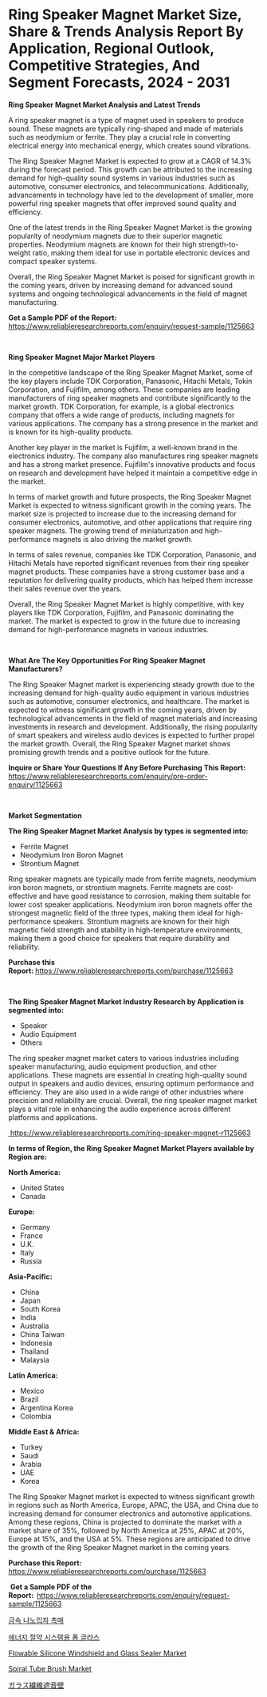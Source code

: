 <p><h1>Ring Speaker Magnet Market Size, Share & Trends Analysis Report By Application, Regional Outlook, Competitive Strategies, And Segment Forecasts, 2024 - 2031</h1></p><p><strong>Ring Speaker Magnet Market Analysis and Latest Trends</strong></p>
<p><p>A ring speaker magnet is a type of magnet used in speakers to produce sound. These magnets are typically ring-shaped and made of materials such as neodymium or ferrite. They play a crucial role in converting electrical energy into mechanical energy, which creates sound vibrations.</p><p>The Ring Speaker Magnet Market is expected to grow at a CAGR of 14.3% during the forecast period. This growth can be attributed to the increasing demand for high-quality sound systems in various industries such as automotive, consumer electronics, and telecommunications. Additionally, advancements in technology have led to the development of smaller, more powerful ring speaker magnets that offer improved sound quality and efficiency.</p><p>One of the latest trends in the Ring Speaker Magnet Market is the growing popularity of neodymium magnets due to their superior magnetic properties. Neodymium magnets are known for their high strength-to-weight ratio, making them ideal for use in portable electronic devices and compact speaker systems.</p><p>Overall, the Ring Speaker Magnet Market is poised for significant growth in the coming years, driven by increasing demand for advanced sound systems and ongoing technological advancements in the field of magnet manufacturing.</p></p>
<p><strong>Get a Sample PDF of the Report:&nbsp;</strong> <a href="https://www.reliableresearchreports.com/enquiry/request-sample/1125663">https://www.reliableresearchreports.com/enquiry/request-sample/1125663</a></p>
<p>&nbsp;</p>
<p><strong>Ring Speaker Magnet Major Market Players</strong></p>
<p><p>In the competitive landscape of the Ring Speaker Magnet Market, some of the key players include TDK Corporation, Panasonic, Hitachi Metals, Tokin Corporation, and Fujifilm, among others. These companies are leading manufacturers of ring speaker magnets and contribute significantly to the market growth. TDK Corporation, for example, is a global electronics company that offers a wide range of products, including magnets for various applications. The company has a strong presence in the market and is known for its high-quality products.</p><p>Another key player in the market is Fujifilm, a well-known brand in the electronics industry. The company also manufactures ring speaker magnets and has a strong market presence. Fujifilm's innovative products and focus on research and development have helped it maintain a competitive edge in the market.</p><p>In terms of market growth and future prospects, the Ring Speaker Magnet Market is expected to witness significant growth in the coming years. The market size is projected to increase due to the increasing demand for consumer electronics, automotive, and other applications that require ring speaker magnets. The growing trend of miniaturization and high-performance magnets is also driving the market growth.</p><p>In terms of sales revenue, companies like TDK Corporation, Panasonic, and Hitachi Metals have reported significant revenues from their ring speaker magnet products. These companies have a strong customer base and a reputation for delivering quality products, which has helped them increase their sales revenue over the years.</p><p>Overall, the Ring Speaker Magnet Market is highly competitive, with key players like TDK Corporation, Fujifilm, and Panasonic dominating the market. The market is expected to grow in the future due to increasing demand for high-performance magnets in various industries.</p></p>
<p>&nbsp;</p>
<p><strong>What Are The Key Opportunities For Ring Speaker Magnet Manufacturers?</strong></p>
<p><p>The Ring Speaker Magnet market is experiencing steady growth due to the increasing demand for high-quality audio equipment in various industries such as automotive, consumer electronics, and healthcare. The market is expected to witness significant growth in the coming years, driven by technological advancements in the field of magnet materials and increasing investments in research and development. Additionally, the rising popularity of smart speakers and wireless audio devices is expected to further propel the market growth. Overall, the Ring Speaker Magnet market shows promising growth trends and a positive outlook for the future.</p></p>
<p><strong>Inquire or Share Your Questions If Any Before Purchasing This Report:</strong> <a href="https://www.reliableresearchreports.com/enquiry/pre-order-enquiry/1125663">https://www.reliableresearchreports.com/enquiry/pre-order-enquiry/1125663</a></p>
<p>&nbsp;</p>
<p><strong>Market Segmentation</strong></p>
<p><strong>The Ring Speaker Magnet Market Analysis by types is segmented into:</strong></p>
<p><ul><li>Ferrite Magnet</li><li>Neodymium Iron Boron Magnet</li><li>Strontium Magnet</li></ul></p>
<p><p>Ring speaker magnets are typically made from ferrite magnets, neodymium iron boron magnets, or strontium magnets. Ferrite magnets are cost-effective and have good resistance to corrosion, making them suitable for lower cost speaker applications. Neodymium iron boron magnets offer the strongest magnetic field of the three types, making them ideal for high-performance speakers. Strontium magnets are known for their high magnetic field strength and stability in high-temperature environments, making them a good choice for speakers that require durability and reliability.</p></p>
<p><strong>Purchase this Report:&nbsp;</strong><a href="https://www.reliableresearchreports.com/purchase/1125663">https://www.reliableresearchreports.com/purchase/1125663</a></p>
<p>&nbsp;</p>
<p><strong>The Ring Speaker Magnet Market Industry Research by Application is segmented into:</strong></p>
<p><ul><li>Speaker</li><li>Audio Equipment</li><li>Others</li></ul></p>
<p><p>The ring speaker magnet market caters to various industries including speaker manufacturing, audio equipment production, and other applications. These magnets are essential in creating high-quality sound output in speakers and audio devices, ensuring optimum performance and efficiency. They are also used in a wide range of other industries where precision and reliability are crucial. Overall, the ring speaker magnet market plays a vital role in enhancing the audio experience across different platforms and applications.</p></p>
<p><a href="https://www.reliableresearchreports.com/ring-speaker-magnet-r1125663">&nbsp;https://www.reliableresearchreports.com/ring-speaker-magnet-r1125663</a></p>
<p><strong>In terms of Region, the Ring Speaker Magnet Market Players available by Region are:</strong></p>
<p>
    <p> <strong> North America: </strong>
        <ul>
            <li>United States</li>
            <li>Canada</li>
        </ul>
        </p> 
    <p> <strong> Europe: </strong>
        <ul>
            <li>Germany</li>
            <li>France</li>
            <li>U.K.</li>
            <li>Italy</li>
            <li>Russia</li>
        </ul>
        </p> 
    <p> <strong> Asia-Pacific: </strong>
        <ul>
            <li>China</li>
            <li>Japan</li>
            <li>South Korea</li>
            <li>India</li>
            <li>Australia</li>
            <li>China Taiwan</li>
            <li>Indonesia</li>
            <li>Thailand</li>
            <li>Malaysia</li>
        </ul>
        </p> 
    <p> <strong> Latin America: </strong>
        <ul>
            <li>Mexico</li>
            <li>Brazil</li>
            <li>Argentina Korea</li>
            <li>Colombia</li>
        </ul>
        </p> 
    <p> <strong> Middle East & Africa: </strong>
        <ul>
            <li>Turkey</li>
            <li>Saudi</li>
            <li>Arabia</li>
            <li>UAE</li>
            <li>Korea</li>
        </ul>
    </p>
    </p>
<p><p>The Ring Speaker Magnet market is expected to witness significant growth in regions such as North America, Europe, APAC, the USA, and China due to increasing demand for consumer electronics and automotive applications. Among these regions, China is projected to dominate the market with a market share of 35%, followed by North America at 25%, APAC at 20%, Europe at 15%, and the USA at 5%. These regions are anticipated to drive the growth of the Ring Speaker Magnet market in the coming years.</p></p>
<p><strong>Purchase this Report: </strong><a href="https://www.reliableresearchreports.com/purchase/1125663">https://www.reliableresearchreports.com/purchase/1125663</a></p>
<p>&nbsp;<strong>Get a Sample PDF of the Report:&nbsp;&nbsp;</strong><a href="https://www.reliableresearchreports.com/enquiry/request-sample/1125663">https://www.reliableresearchreports.com/enquiry/request-sample/1125663</a></p>
<p><strong></strong></p>
<p><p><a href="https://github.com/darrellockm3ytan895656/Market-Research-Report-List-2/blob/main/8714739141120.md">금속 나노입자 촉매</a></p><p><a href="https://github.com/Penelolack456456/Market-Research-Report-List-2/blob/main/3892306141119.md">에너지 절약 시스템용 폼 글라스</a></p><p><a href="https://github.com/yemakinde/Market-Research-Report-List-3/blob/main/flowable-silicone-windshield-and-glass-sealer-market.md">Flowable Silicone Windshield and Glass Sealer Market</a></p><p><a href="https://github.com/Alonsoolds3wq1d81czn8rbol/Market-Research-Report-List-3/blob/main/spiral-tube-brush-market.md">Spiral Tube Brush Market</a></p><p><a href="https://github.com/ChloeConn27/Market-Research-Report-List-1/blob/main/3949691135617.md">ガラス繊維遮音壁</a></p></p>